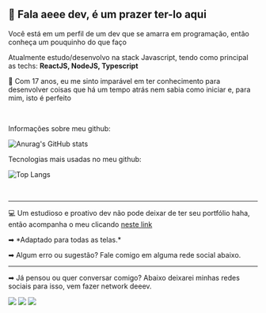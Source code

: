 <h2>👋 Fala aeee dev, é um prazer ter-lo aqui </h2>

<p> Você está em um perfil de um dev que se amarra em programação, então conheça um pouquinho do que faço</p>

<p>Atualmente estudo/desenvolvo na stack Javascript, tendo como principal as techs: 
<strong> ReactJS, NodeJS, Typescript</strong></p>

<p> 🚀 Com 17 anos, eu me sinto imparável em ter conhecimento para desenvolver coisas que há um tempo atrás nem sabia como iniciar e, para mim, isto é perfeito </p>

</br>

<div>

<span> Informações sobre meu github:
  
![Anurag's GitHub stats](https://github-readme-stats.vercel.app/api?username=Tiaguin061&show_icons=true&theme=radical)

Tecnologias mais usadas no meu github:

![Top Langs](https://github-readme-stats.vercel.app/api/top-langs/?username=Tiaguin061&layout=compact&theme=radical)

</div>

<br/>

___

<p>💻 Um estudioso e proativo dev não pode deixar de ter seu portfólio haha, então acompanha o meu clicando <a href="https://tiagogoncalves.netlify.app"> neste link </a></p>
<span>➡ *Adaptado para todas as telas.*</span>
<br/>
<p>➡ Algum erro ou sugestão? Fale comigo em alguma rede social abaixo. </p>

 ___
  
<div align="left">
  <p id="rede-social">➡ Já pensou ou quer conversar comigo? Abaixo deixarei minhas redes sociais para isso, vem fazer network deeev.</p>

  [![](https://img.shields.io/badge/-Linkedin-3DC3C9)](https://www.linkedin.com/in/tiagogoncalves200428/)
  [![](https://img.shields.io/badge/-Instagram-EA3C7A)](https://www.instagram.com/tiaguinho_gon1/?hl=pt-br)
  [![](https://img.shields.io/badge/-Discord-5276f2)](https://discord.com/users/586186122611130368)

</div>
